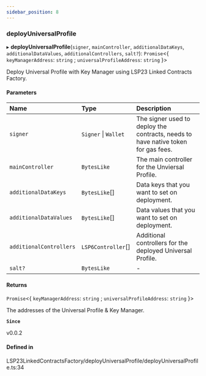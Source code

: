 ```yaml
---
sidebar_position: 8
---
```


### deployUniversalProfile

▸ **deployUniversalProfile**(`signer`, `mainController`, `additionalDataKeys`, `additionalDataValues`, `additionalControllers`, `salt?`): `Promise`\<\{ `keyManagerAddress`: `string` ; `universalProfileAddress`: `string` }\>

Deploy Universal Profile with Key Manager using LSP23 Linked Contracts Factory.

#### Parameters

| Name                    | Type                 | Description                                                                       |
| :---------------------- | :------------------- | :-------------------------------------------------------------------------------- |
| `signer`                | `Signer` \| `Wallet` | The signer used to deploy the contracts, needs to have native token for gas fees. |
| `mainController`        | `BytesLike`          | The main controller for the Unviersal Profile.                                    |
| `additionalDataKeys`    | `BytesLike`[]        | Data keys that you want to set on deployment.                                     |
| `additionalDataValues`  | `BytesLike`[]        | Data values that you want to set on deployment.                                   |
| `additionalControllers` | `LSP6Controller`[]   | Additional controllers for the deployed Universal Profile.                        |
| `salt?`                 | `BytesLike`          | -                                                                                 |

#### Returns

`Promise`\<\{ `keyManagerAddress`: `string` ; `universalProfileAddress`: `string` }\>

The addresses of the Universal Profile & Key Manager.

**`Since`**

v0.0.2

#### Defined in

LSP23LinkedContractsFactory/deployUniversalProfile/deployUniversalProfile.ts:34
